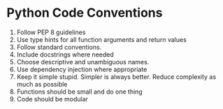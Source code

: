 # Python Code Conventions
1. Follow PEP 8 guidelines
2. Use type hints for all function arguments and return values
3. Follow standard conventions.
4. Include docstrings where needed
5. Choose descriptive and unambiguous names.
6. Use dependency injection where appropriate
7. Keep it simple stupid. Simpler is always better. Reduce complexity as much as possible
8. Functions should be small and do one thing
9. Code should be modular